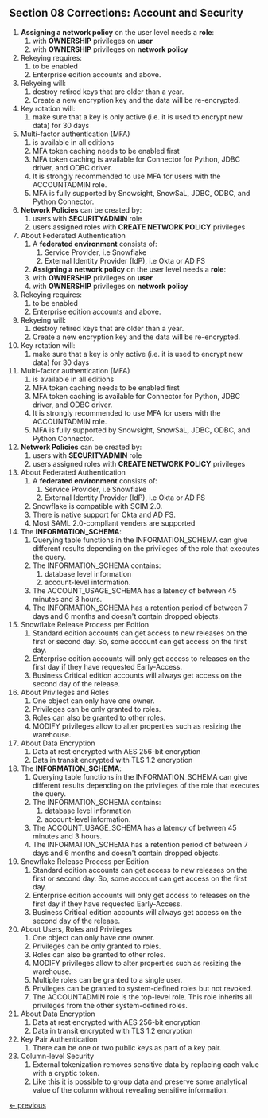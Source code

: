 ## Section 08 Corrections: Account and Security

1. **Assigning a network policy** on the user level needs a **role**:
   1. with **OWNERSHIP** privileges on **user**
   1. with **OWNERSHIP** privileges on **network policy**
1. Rekeying requires:
   1. to be enabled
   1. Enterprise edition accounts and above.
1. Rekyeing will:
   1. destroy retired keys that are older than a year.
   1. Create a new encryption key and the data will be re-encrypted.
1. Key rotation will:
   1. make sure that a key is only active (i.e. it is used to encrypt new data) for 30 days
1. Multi-factor authentication (MFA)
   1. is available in all editions
   1. MFA token caching needs to be enabled first
   1. MFA token caching is available for Connector for Python, JDBC driver, and ODBC driver.
   1. It is strongly recommended to use MFA for users with the ACCOUNTADMIN role.
   1. MFA is fully supported by Snowsight, SnowSaL, JDBC, ODBC, and Python Connector.
1. **Network Policies** can be created by:
   1. users with **SECURITYADMIN** role
   1. users assigned roles with **CREATE NETWORK POLICY** privileges
1. About Federated Authentication
   1. A **federated environment** consists of:
      1. Service Provider, i.e Snowflake
      1. External Identity Provider (IdP), i.e Okta or AD FS
   1. **Assigning a network policy** on the user level needs a **role**:
   1. with **OWNERSHIP** privileges on **user**
   1. with **OWNERSHIP** privileges on **network policy**
1. Rekeying requires:
   1. to be enabled
   1. Enterprise edition accounts and above.
1. Rekyeing will:
   1. destroy retired keys that are older than a year.
   1. Create a new encryption key and the data will be re-encrypted.
1. Key rotation will:
   1. make sure that a key is only active (i.e. it is used to encrypt new data) for 30 days
1. Multi-factor authentication (MFA)
   1. is available in all editions
   1. MFA token caching needs to be enabled first
   1. MFA token caching is available for Connector for Python, JDBC driver, and ODBC driver.
   1. It is strongly recommended to use MFA for users with the ACCOUNTADMIN role.
   1. MFA is fully supported by Snowsight, SnowSaL, JDBC, ODBC, and Python Connector.
1. **Network Policies** can be created by:
   1. users with **SECURITYADMIN** role
   1. users assigned roles with **CREATE NETWORK POLICY** privileges
1. About Federated Authentication
   1. A **federated environment** consists of:
      1. Service Provider, i.e Snowflake
      1. External Identity Provider (IdP), i.e Okta or AD FS
   1. Snowflake is compatible with SCIM 2.0.
   1. There is native support for Okta and AD FS.
   1. Most SAML 2.0-compliant venders are supported
1. The **INFORMATION_SCHEMA**:
   1. Querying table functions in the INFORMATION_SCHEMA can give different results depending on the privileges of the role that executes the query.
   1. The INFORMATION_SCHEMA contains:
      1. database level information
      1. account-level information. 
   1. The ACCOUNT_USAGE_SCHEMA has a latency of between 45 minutes and 3 hours.
   1. The INFORMATION_SCHEMA has a retention period of between 7 days and 6 months and doesn't contain dropped objects.
1. Snowflake Release Process per Edition
   1. Standard edition accounts can get access to new releases on the first or second day. So, some account can get access on the first day.
   1. Enterprise edition accounts will only get access to releases on the first day if they have requested Early-Access.
   1. Business Critical edition accounts will always get access on the second day of the release.
1. About Privileges and Roles
   1. One object can only have one owner. 
   1. Privileges can be only granted to roles.
   1. Roles can also be granted to other roles.
   1. MODIFY privileges allow to alter properties such as resizing the warehouse.
1. About Data Encryption
   1. Data at rest encrypted with AES 256-bit encryption
   1. Data in transit encrypted with TLS 1.2 encryption
1. The **INFORMATION_SCHEMA**:
   1. Querying table functions in the INFORMATION_SCHEMA can give different results depending on the privileges of the role that executes the query.
   1. The INFORMATION_SCHEMA contains:
      1. database level information
      1. account-level information. 
   1. The ACCOUNT_USAGE_SCHEMA has a latency of between 45 minutes and 3 hours.
   1. The INFORMATION_SCHEMA has a retention period of between 7 days and 6 months and doesn't contain dropped objects.
1. Snowflake Release Process per Edition
   1. Standard edition accounts can get access to new releases on the first or second day. So, some account can get access on the first day.
   1. Enterprise edition accounts will only get access to releases on the first day if they have requested Early-Access.
   1. Business Critical edition accounts will always get access on the second day of the release.
1. About Users, Roles and Privileges
   1. One object can only have one owner. 
   1. Privileges can be only granted to roles.
   1. Roles can also be granted to other roles.
   1. MODIFY privileges allow to alter properties such as resizing the warehouse.
   1. Multiple roles can be granted to a single user.
   1. Privileges can be granted to system-defined roles but not revoked.
   1. The ACCOUNTADMIN role is the top-level role. This role inherits all privileges from the other system-defined roles.
1. About Data Encryption
   1. Data at rest encrypted with AES 256-bit encryption
   1. Data in transit encrypted with TLS 1.2 encryption
1. Key Pair Authentication
   1. There can be one or two public keys as part of a key pair.
1. Column-level Security
   1. External tokenization removes sensitive data by replacing each value with a cryptic token.
   2. Like this it is possible to group data and preserve some analytical value of the column without revealing sensitive information.

[<- previous](README.md)